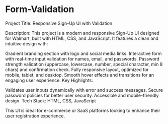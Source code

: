 # Form-Validation
 Project Title: Responsive Sign-Up UI with Validation

 Description:
This project is a modern and responsive Sign-Up UI designed for Walmart, built with HTML, CSS, and JavaScript. It features a clean and intuitive design with:

Gradient branding section with logo and social media links.
Interactive form with real-time input validation for names, email, and passwords.
Password strength validation (uppercase, lowercase, number, special character, min 8 chars) and confirmation check.
Fully responsive layout, optimized for mobile, tablet, and desktop.
Smooth hover effects and transitions for an engaging user experience.
Key Highlights:

Validates user inputs dynamically with error and success messages.
Secure password policies for better user security.
Accessible and mobile-friendly design.
Tech Stack: HTML, CSS, JavaScript

This UI is ideal for e-commerce or SaaS platforms looking to enhance their user registration experience.
